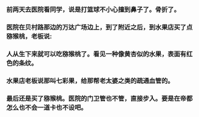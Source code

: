 ### 前两天去医院看同学，说是打篮球不小心撞到鼻子了。骨折了。
### 医院在贝村路那边的万达广场边上，到了附近之后，到水果店买了点猕猴桃，老板说:
### 人从生下来就可以吃猕猴桃了。看见一种像黄杏似的水果，表面有红色的条纹。
### 水果店老板说那叫七彩果，给那帮老太婆之类的疏通血管的。
### 最后还是买了猕猴桃。医院的门卫管也不管，直接步入。要是在帝都怎么也不会一道卡也不设吧。
